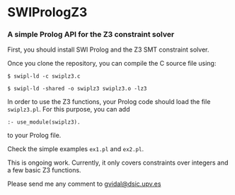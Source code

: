 # SWIPrologZ3

### A simple Prolog API for the Z3 constraint solver


First, you should install SWI Prolog and the Z3 SMT constraint solver.

Once you clone the repository, you can compile the C source file using:

````$ swipl-ld -c swiplz3.c````

````$ swipl-ld -shared -o swiplz3 swiplz3.o -lz3````

In order to use the Z3 functions, your Prolog code should load the file ```swiplz3.pl```. For this purpose, you can add

````:- use_module(swiplz3).````

to your Prolog file.

Check the simple examples ```ex1.pl``` and ```ex2.pl```.

This is ongoing work. Currently, it only covers constraints over integers and a few basic Z3 functions.

Please send me any comment to <gvidal@dsic.upv.es>
